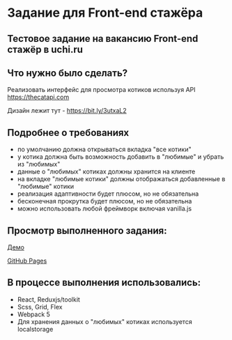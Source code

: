 # Задание для Front-end стажёра

## Тестовое задание на вакансию Front-end стажёр в uchi.ru
## Что нужно было сделать?

Реализовать интерфейс для просмотра котиков используя API https://thecatapi.com

Дизайн лежит тут - https://bit.ly/3utxaL2

## Подробнее о требованиях 
- по умолчанию должна открываться вкладка "все котики"
- у котика должна быть возможность добавить в "любимые" и убрать из "любимых"
- данные о "любимых" котиках должны хранится на клиенте
- на вкладке "любимые котики" должны отображаться добавленные в "любимые" котики
- реализация адаптивности будет плюсом, но не обязательна
- бесконечная прокрутка будет плюсом, но не обязательна
- можно использовать любой фреймворк включая vanilla.js


## Просмотр выполненного задания:

[Демо](https://mich-man.ru/projects/frontend-challenge/)

[GitHub Pages](https://surenkov1985.github.io/frontend-challenge/dist/index.html)

## В процессе выполнения использовались:

- React, Reduxjs/toolkit
- Scss, Grid, Flex
- Webpack 5
- Для хранения данных о "любимых" котиках используется localstorage
